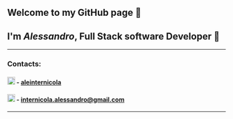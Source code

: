 
## Welcome to my GitHub page 🌱

## I'm *Alessandro*, Full Stack software Developer 👋

----------

### Contacts:

#### <img width="18" src="https://i.stack.imgur.com/gVE0j.png"> - [aleinternicola](https://www.linkedin.com/in/aleinternicola/)
####  <img width="18" src="https://user-images.githubusercontent.com/5141132/50740364-7ea80880-1217-11e9-8faf-2348e31beedd.png"> - internicola.alessandro@gmail.com

***
